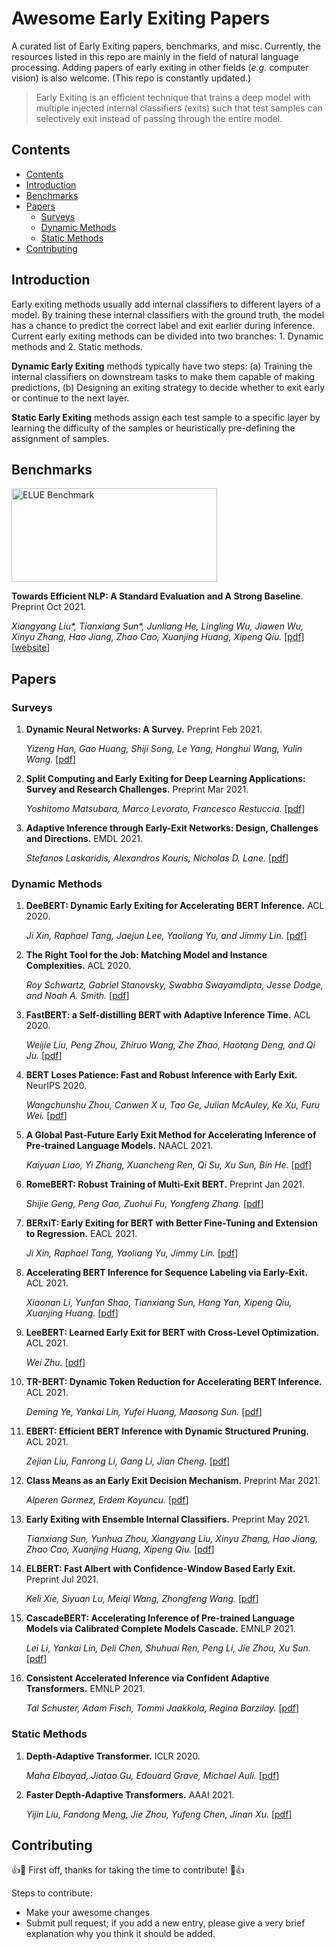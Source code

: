 # Awesome Early Exiting Papers
A curated list of Early Exiting papers, benchmarks, and misc. Currently, the resources listed in this repo are mainly in the field of natural language processing. Adding papers of early exiting in other fields (*e.g.* computer vision) is also welcome. (This repo is constantly updated.)
> Early Exiting is an efficient technique that trains a deep model with multiple injected internal classifiers (exits) such that test samples can selectively exit instead of passing through the entire model.

## Contents

- [Contents](#contents)
- [Introduction](#introduction)
- [Benchmarks](#benchmarks)
- [Papers](#papers)
    - [Surveys](#surveys)
    - [Dynamic Methods](#dynamic-methods)
    - [Static Methods](#static-methods)
- [Contributing](#contributing)

## Introduction

Early exiting methods usually add internal classifiers to different layers of a model. By training these internal classifiers with the ground truth, the model has a chance to predict the correct label and exit earlier during inference. Current early exiting methods can be divided into two branches: 1. Dynamic methods and 2. Static methods.

**Dynamic Early Exiting** methods typically have two steps: (a) Training the internal classifiers on downstream tasks to make them capable of making predictions, (b) Designing an exiting strategy to decide whether to exit early or continue to the next layer.

**Static Early Exiting** methods assign each test sample to a specific layer by learning the difficulty of the samples or heuristically pre-defining the assignment of samples.

## Benchmarks

<img width="329" height="150" src="https://txsun1997.github.io/pictures/elue.png" alt="ELUE Benchmark"/>

**Towards Efficient NLP: A Standard Evaluation and A Strong Baseline**. Preprint Oct 2021.

*Xiangyang Liu\*, Tianxiang Sun\*, Junliang He, Lingling Wu, Jiawen Wu, Xinyu Zhang, Hao Jiang, Zhao Cao, Xuanjing Huang, Xipeng Qiu.* \[[pdf](https://txsun1997.github.io/papers/elue_paper.pdf)\][[website](http://eluebenchmark.fastnlp.top/)]

## Papers

### Surveys

1. **Dynamic Neural Networks: A Survey.** Preprint Feb 2021.

   *Yizeng Han, Gao Huang, Shiji Song, Le Yang, Honghui Wang, Yulin Wang.* [[pdf](https://arxiv.org/pdf/2102.04906.pdf)]

2. **Split Computing and Early Exiting for Deep Learning Applications: Survey and Research Challenges.** Preprint Mar 2021.

   *Yoshitomo Matsubara, Marco Levorato, Francesco Restuccia.* [[pdf](https://arxiv.org/pdf/2103.04505.pdf)]

3. **Adaptive Inference through Early-Exit Networks: Design, Challenges and Directions.** EMDL 2021.

   *Stefanos Laskaridis, Alexandros Kouris, Nicholas D. Lane.* [[pdf](https://arxiv.org/pdf/2106.05022.pdf)]

### Dynamic Methods

1. **DeeBERT: Dynamic Early Exiting for Accelerating BERT Inference.** ACL 2020.

   *Ji Xin, Raphael Tang, Jaejun Lee, Yaoliang Yu, and Jimmy Lin.* [[pdf](https://aclanthology.org/2020.acl-main.204.pdf)]

2. **The Right Tool for the Job: Matching Model and Instance Complexities.** ACL 2020.

   *Roy Schwartz, Gabriel Stanovsky, Swabha Swayamdipta, Jesse Dodge, and Noah A. Smith.* [[pdf](https://aclanthology.org/2020.acl-main.593.pdf)]

3. **FastBERT: a Self-distilling BERT with Adaptive Inference Time.** ACL 2020.

   *Weijie Liu, Peng Zhou, Zhiruo Wang, Zhe Zhao, Haotang Deng, and Qi Ju.* [[pdf](https://aclanthology.org/2020.acl-main.537.pdf)]

4. **BERT Loses Patience: Fast and Robust Inference with Early Exit.** NeurIPS 2020.

   *Wangchunshu Zhou, Canwen X	u, Tao Ge, Julian McAuley, Ke Xu, Furu Wei.* [[pdf](https://proceedings.neurips.cc//paper/2020/file/d4dd111a4fd973394238aca5c05bebe3-Paper.pdf)]

5. **A Global Past-Future Early Exit Method for Accelerating Inference of Pre-trained Language Models.** NAACL 2021.

   *Kaiyuan Liao, Yi Zhang, Xuancheng Ren, Qi Su, Xu Sun, Bin He.* [[pdf](https://aclanthology.org/2021.naacl-main.162.pdf)]

6. **RomeBERT: Robust Training of Multi-Exit BERT.** Preprint Jan 2021.

   *Shijie Geng, Peng Gao, Zuohui Fu, Yongfeng Zhang.* [[pdf](https://arxiv.org/pdf/2101.09755.pdf)]

7. **BERxiT: Early Exiting for BERT with Better Fine-Tuning and Extension to Regression.** EACL 2021.

   *Ji Xin, Raphael Tang, Yaoliang Yu, Jimmy Lin.* [[pdf](https://aclanthology.org/2021.eacl-main.8.pdf)]

8. **Accelerating BERT Inference for Sequence Labeling via Early-Exit.** ACL 2021.

   *Xiaonan Li, Yunfan Shao, Tianxiang Sun, Hang Yan, Xipeng Qiu, Xuanjing Huang.* [[pdf](https://aclanthology.org/2021.acl-long.16.pdf)]

9. **LeeBERT: Learned Early Exit for BERT with Cross-Level Optimization.** ACL 2021.

   *Wei Zhu.* [[pdf](https://aclanthology.org/2021.acl-long.231.pdf)]

10. **TR-BERT: Dynamic Token Reduction for Accelerating BERT Inference.** ACL 2021.

    *Deming Ye, Yankai Lin, Yufei Huang, Maosong Sun.* [[pdf](https://aclanthology.org/2021.naacl-main.463.pdf)]

11. **EBERT: Efficient BERT Inference with Dynamic Structured Pruning.** ACL 2021.

    *Zejian Liu, Fanrong Li, Gang Li, Jian Cheng.* [[pdf](https://aclanthology.org/2021.findings-acl.425.pdf)]

12. **Class Means as an Early Exit Decision Mechanism.** Preprint Mar 2021.

    *Alperen Gormez, Erdem Koyuncu.* [[pdf](https://arxiv.org/pdf/2103.01148.pdf)]

13. **Early Exiting with Ensemble Internal Classifiers.** Preprint May 2021.

    *Tianxiang Sun, Yunhua Zhou, Xiangyang Liu, Xinyu Zhang, Hao Jiang, Zhao Cao, Xuanjing Huang, Xipeng Qiu.* [[pdf](https://arxiv.org/pdf/2105.13792.pdf)]

14. **ELBERT: Fast Albert with Confidence-Window Based Early Exit.** Preprint Jul 2021.

    *Keli Xie, Siyuan Lu, Meiqi Wang, Zhongfeng Wang.* [[pdf](https://arxiv.org/pdf/2107.00175.pdf)]

15. **CascadeBERT: Accelerating Inference of Pre-trained Language Models via Calibrated Complete Models Cascade.** EMNLP 2021.

    *Lei Li, Yankai Lin, Deli Chen, Shuhuai Ren, Peng Li, Jie Zhou, Xu Sun.* [[pdf](https://arxiv.org/pdf/2012.14682.pdf)]

16. **Consistent Accelerated Inference via Confident Adaptive Transformers.** EMNLP 2021.

    *Tal Schuster, Adam Fisch, Tommi Jaakkola, Regina Barzilay.* [[pdf](https://arxiv.org/pdf/2104.08803.pdf)]

### Static Methods

1. **Depth-Adaptive Transformer.** ICLR 2020.

   *Maha Elbayad, Jiatao Gu, Edouard Grave, Michael Auli.* [[pdf](https://openreview.net/pdf?id=SJg7KhVKPH)]

2. **Faster Depth-Adaptive Transformers.** AAAI 2021.

   *Yijin Liu, Fandong Meng, Jie Zhou, Yufeng Chen, Jinan Xu.* [[pdf](https://arxiv.org/pdf/2004.13542.pdf)]

## Contributing

:+1::tada: First off, thanks for taking the time to contribute! :tada::+1:

Steps to contribute:

- Make your awesome changes
- Submit pull request; if you add a new entry, please give a very brief explanation why you think it should be added.
